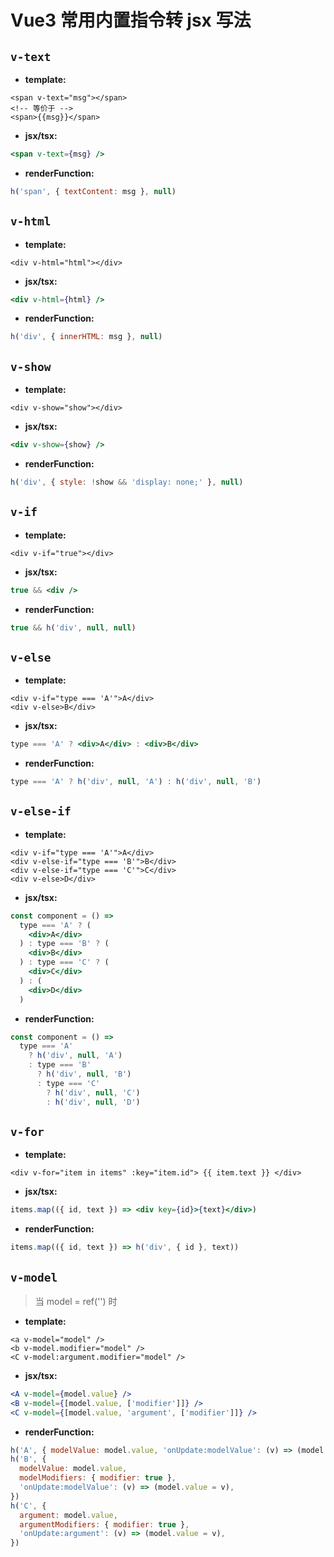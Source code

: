 # Vue3 常用内置指令转 jsx 写法

## `v-text`

- **template:**

```vue
<span v-text="msg"></span>
<!-- 等价于 -->
<span>{{msg}}</span>
```

- **jsx/tsx:**

```jsx
<span v-text={msg} />
```

- **renderFunction:**

```jsx
h('span', { textContent: msg }, null)
```

<!-- more -->

## `v-html`

- **template:**

```vue
<div v-html="html"></div>
```

- **jsx/tsx:**

```jsx
<div v-html={html} />
```

- **renderFunction:**

```jsx
h('div', { innerHTML: msg }, null)
```

## `v-show`

- **template:**

```vue
<div v-show="show"></div>
```

- **jsx/tsx:**

```jsx
<div v-show={show} />
```

- **renderFunction:**

```jsx
h('div', { style: !show && 'display: none;' }, null)
```

## `v-if`

- **template:**

```vue
<div v-if="true"></div>
```

- **jsx/tsx:**

```jsx
true && <div />
```

- **renderFunction:**

```jsx
true && h('div', null, null)
```

## `v-else`

- **template:**

```vue
<div v-if="type === 'A'">A</div>
<div v-else>B</div>
```

- **jsx/tsx:**

```jsx
type === 'A' ? <div>A</div> : <div>B</div>
```

- **renderFunction:**

```jsx
type === 'A' ? h('div', null, 'A') : h('div', null, 'B')
```

## `v-else-if`

- **template:**

```vue
<div v-if="type === 'A'">A</div>
<div v-else-if="type === 'B'">B</div>
<div v-else-if="type === 'C'">C</div>
<div v-else>D</div>
```

- **jsx/tsx:**

```jsx
const component = () =>
  type === 'A' ? (
    <div>A</div>
  ) : type === 'B' ? (
    <div>B</div>
  ) : type === 'C' ? (
    <div>C</div>
  ) : (
    <div>D</div>
  )
```

- **renderFunction:**

```jsx
const component = () =>
  type === 'A'
    ? h('div', null, 'A')
    : type === 'B'
      ? h('div', null, 'B')
      : type === 'C'
        ? h('div', null, 'C')
        : h('div', null, 'D')
```

## `v-for`

- **template:**

```vue
<div v-for="item in items" :key="item.id"> {{ item.text }} </div>
```

- **jsx/tsx:**

```jsx
items.map(({ id, text }) => <div key={id}>{text}</div>)
```

- **renderFunction:**

```jsx
items.map(({ id, text }) => h('div', { id }, text))
```

## `v-model`

> 当 model = ref('') 时

- **template:**

```vue
<a v-model="model" />
<b v-model.modifier="model" />
<C v-model:argument.modifier="model" />
```

- **jsx/tsx:**

```jsx
<A v-model={model.value} />
<B v-model={[model.value, ['modifier']]} />
<C v-model={[model.value, 'argument', ['modifier']]} />
```

- **renderFunction:**

```jsx
h('A', { modelValue: model.value, 'onUpdate:modelValue': (v) => (model.value = v) })
h('B', {
  modelValue: model.value,
  modelModifiers: { modifier: true },
  'onUpdate:modelValue': (v) => (model.value = v),
})
h('C', {
  argument: model.value,
  argumentModifiers: { modifier: true },
  'onUpdate:argument': (v) => (model.value = v),
})
```
